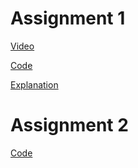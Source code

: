 # Assignment 1
[Video](https://youtu.be/ZFTjQLqsyzk)

[Code](p1/shader.glsl)

[Explanation](p1/writeup.md)

# Assignment 2
[Code](https://ronoman.github.io/CS420X-Project/p2/p2.html)